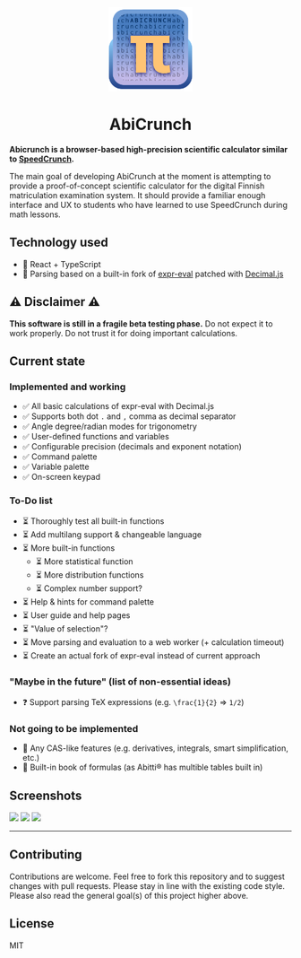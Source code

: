 <p align="center" width="100%">
<img src="src/assets/icon.png" width="150">
<h1 style="text-align: center;">AbiCrunch</h1>
</p>

**Abicrunch is a browser-based high-precision scientific calculator similar to [SpeedCrunch](https://heldercorreia.bitbucket.io/speedcrunch/).**

The main goal of developing AbiCrunch at the moment is attempting to provide a proof-of-concept scientific calculator for the digital Finnish matriculation examination system. It should provide a familiar enough interface and UX to students who have learned to use SpeedCrunch during math lessons.

## Technology used
- 🚀 React + TypeScript
- 🔢 Parsing based on a built-in fork of [expr-eval](https://github.com/silentmatt/expr-eval) patched with [Decimal.js](https://github.com/MikeMcl/decimal.js)

## ⚠️ Disclaimer ⚠️
**This software is still in a fragile beta testing phase.**
Do not expect it to work properly. Do not trust it for doing important calculations.

## Current state

### Implemented and working
- ✅ All basic calculations of expr-eval with Decimal.js
- ✅ Supports both dot `.` and `,` comma as decimal separator
- ✅ Angle degree/radian modes for trigonometry
- ✅ User-defined functions and variables
- ✅ Configurable precision (decimals and exponent notation)
- ✅ Command palette
- ✅ Variable palette
- ✅ On-screen keypad

### To-Do list
- ⏳️ Thoroughly test all built-in functions
- ⏳️ Add multilang support & changeable language
- ⏳️ More built-in functions
    - ⏳️ More statistical function
    - ⏳️ More distribution functions 
    - ⏳️ Complex number support?
- ⏳️ Help & hints for command palette
- ⏳️ User guide and help pages
- ⏳️ "Value of selection"?
- ⏳️ Move parsing and evaluation to a web worker (+ calculation timeout)
- ⏳️ Create an actual fork of expr-eval instead of current approach

### "Maybe in the future" (list of non-essential ideas)
- ❓️ Support parsing TeX expressions (e.g. `\frac{1}{2}` => `1/2`)

### Not going to be implemented
- 🚫 Any CAS-like features (e.g. derivatives, integrals, smart simplification, etc.)
- 🚫 Built-in book of formulas (as Abitti®️ has multible tables built in)


## Screenshots

<img src="https://lehtodigital.fi/f/uqBCh" height="150"> 
<img src="https://lehtodigital.fi/f/5FpIs" height="150">
<img src="https://lehtodigital.fi/f/v2UEt" height="150">

-----

## Contributing
Contributions are welcome. Feel free to fork this repository and to suggest changes with pull requests. Please stay in line with the existing code style. Please also read the general goal(s) of this project higher above.

## License
MIT
